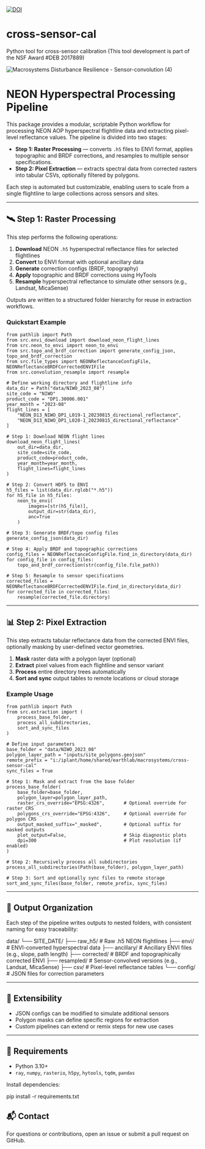 [![DOI](https://zenodo.org/badge/647048266.svg)](https://zenodo.org/doi/10.5281/zenodo.11167876)

# cross-sensor-cal
Python tool for cross-sensor calibration (This tool development is part of the NSF Award #DEB 2017889)

![Macrosystems Disturbance Resilience - Sensor-convolution (4)](https://github.com/earthlab/cross-sensor-cal/assets/67020853/90b08cf3-b9ca-494e-80a0-32dccadaefd4)

# NEON Hyperspectral Processing Pipeline

This package provides a modular, scriptable Python workflow for processing NEON AOP hyperspectral flightline data and extracting pixel-level reflectance values. The pipeline is divided into two stages:

- **Step 1: Raster Processing** — converts `.h5` files to ENVI format, applies topographic and BRDF corrections, and resamples to multiple sensor specifications.
- **Step 2: Pixel Extraction** — extracts spectral data from corrected rasters into tabular CSVs, optionally filtered by polygons.

Each step is automated but customizable, enabling users to scale from a single flightline to large collections across sensors and sites.

---

## 🛰 Step 1: Raster Processing

This step performs the following operations:

1. **Download** NEON `.h5` hyperspectral reflectance files for selected flightlines  
2. **Convert** to ENVI format with optional ancillary data  
3. **Generate** correction configs (BRDF, topography)  
4. **Apply** topographic and BRDF corrections using HyTools  
5. **Resample** hyperspectral reflectance to simulate other sensors (e.g., Landsat, MicaSense)  

Outputs are written to a structured folder hierarchy for reuse in extraction workflows.

### Quickstart Example

<pre><code>from pathlib import Path
from src.envi_download import download_neon_flight_lines
from src.neon_to_envi import neon_to_envi
from src.topo_and_brdf_correction import generate_config_json, topo_and_brdf_correction
from src.file_types import NEONReflectanceConfigFile, NEONReflectanceBRDFCorrectedENVIFile
from src.convolution_resample import resample

# Define working directory and flightline info
data_dir = Path("data/NIWO_2023_08")
site_code = "NIWO"
product_code = "DP1.30006.001"
year_month = "2023-08"
flight_lines = [
    "NEON_D13_NIWO_DP1_L019-1_20230815_directional_reflectance",
    "NEON_D13_NIWO_DP1_L020-1_20230815_directional_reflectance"
]

# Step 1: Download NEON flight lines
download_neon_flight_lines(
    out_dir=data_dir,
    site_code=site_code,
    product_code=product_code,
    year_month=year_month,
    flight_lines=flight_lines
)

# Step 2: Convert HDF5 to ENVI
h5_files = list(data_dir.rglob("*.h5"))
for h5_file in h5_files:
    neon_to_envi(
        images=[str(h5_file)],
        output_dir=str(data_dir),
        anc=True
    )

# Step 3: Generate BRDF/topo config files
generate_config_json(data_dir)

# Step 4: Apply BRDF and topographic corrections
config_files = NEONReflectanceConfigFile.find_in_directory(data_dir)
for config_file in config_files:
    topo_and_brdf_correction(str(config_file.file_path))

# Step 5: Resample to sensor specifications
corrected_files = NEONReflectanceBRDFCorrectedENVIFile.find_in_directory(data_dir)
for corrected_file in corrected_files:
    resample(corrected_file.directory)
</code></pre>

---

## 📊 Step 2: Pixel Extraction

This step extracts tabular reflectance data from the corrected ENVI files, optionally masking by user-defined vector geometries.

1. **Mask** raster data with a polygon layer (optional)  
2. **Extract** pixel values from each flightline and sensor variant  
3. **Process** entire directory trees automatically  
4. **Sort and sync** output tables to remote locations or cloud storage  

### Example Usage

<pre><code>from pathlib import Path
from src.extraction import (
    process_base_folder,
    process_all_subdirectories,
    sort_and_sync_files
)

# Define input parameters
base_folder = "data/NIWO_2023_08"
polygon_layer_path = "inputs/site_polygons.geojson"
remote_prefix = "i:/iplant/home/shared/earthlab/macrosystems/cross-sensor-cal"
sync_files = True

# Step 1: Mask and extract from the base folder
process_base_folder(
    base_folder=base_folder,
    polygon_layer=polygon_layer_path,
    raster_crs_override="EPSG:4326",       # Optional override for raster CRS
    polygons_crs_override="EPSG:4326",     # Optional override for polygon CRS
    output_masked_suffix="_masked",        # Optional suffix for masked outputs
    plot_output=False,                     # Skip diagnostic plots
    dpi=300                                # Plot resolution (if enabled)
)

# Step 2: Recursively process all subdirectories
process_all_subdirectories(Path(base_folder), polygon_layer_path)

# Step 3: Sort and optionally sync files to remote storage
sort_and_sync_files(base_folder, remote_prefix, sync_files)
</code></pre>

---

## 📁 Output Organization

Each step of the pipeline writes outputs to nested folders, with consistent naming for easy traceability:

data/
└── SITE_DATE/
    ├── raw_h5/                  # Raw .h5 NEON flightlines
    ├── envi/                    # ENVI-converted hyperspectral data
    ├── ancillary/               # Ancillary ENVI files (e.g., slope, path length)
    ├── corrected/               # BRDF and topographically corrected ENVI
    ├── resampled/               # Sensor-convolved versions (e.g., Landsat, MicaSense)
    ├── csv/                     # Pixel-level reflectance tables
    └── config/                  # JSON files for correction parameters


---

## 🧩 Extensibility

- JSON configs can be modified to simulate additional sensors  
- Polygon masks can define specific regions for extraction  
- Custom pipelines can extend or remix steps for new use cases  

---

## 🔗 Requirements

- Python 3.10+
- `ray`, `numpy`, `rasterio`, `h5py`, `hytools`, `tqdm`, `pandas`

Install dependencies:

pip install -r requirements.txt


## 📬 Contact

For questions or contributions, open an issue or submit a pull request on GitHub.

